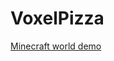 # VoxelPizza

[Minecraft world demo](https://github.com/user-attachments/assets/5d3ae4aa-e05f-4d5b-924e-6d24dea73c4b)
